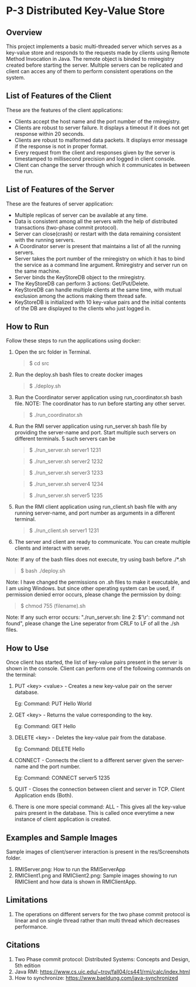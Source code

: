 # P-3 Distributed Key-Value Store

## Overview

This project implements a basic multi-threaded server which serves as a key-value store and
responds to the requests made by clients using Remote Method Invocation in Java. The remote object is binded to 
rmiregistry created before starting the server.
Multiple servers can be replicated and client can acces any of them to perform consistent operations on the system.

## List of Features of the Client
These are the features of the client applications:

* Clients accept the host name and the port number of the rmiregistry.
* Clients are robust to server failure. It displays a timeout if it does not get response
  within 20 seconds.
* Clients are robust to malformed data packets. It displays error message if the response
  is not in proper format.
* Every request from the client and responses given by the server is timestamped to millisecond
  precision and logged in client console.
* Client can change the server through which it communicates in between the run.

## List of Features of the Server
These are the features of server application:

* Multiple replicas of server can be available at any time.
* Data is consistent among all the servers with the help of distributed transactions (two-phase commit protocol).
* Server can close(crash) or restart with the data remaining consistent with the running servers.
* A Coordinator server is present that maintains a list of all the running servers.
* Server takes the port number of the rmiregistry on which it has to bind the service
  as a command line argument. Rmiregistry and server run on the same machine.
* Server binds the KeyStoreDB object to the rmiregistry.
* The KeyStoreDB can perform 3 actions: Get/Put/Delete.
* KeyStoreDB can handle multiple clients at the same time, with mutual exclusion 
  among the actions making them thread safe.
* KeyStoreDB is initialized with 10 key-value pairs and the initial contents of the DB are displayed 
  to the clients who just logged in.

## How to Run
Follow these steps to run the applications using docker:
1) Open the src folder in Terminal.
   > $ cd src
2) Run the deploy.sh bash files to create docker images
   > $ ./deploy.sh
3) Run the Coordinator server application using run_coordinator.sh bash file. NOTE: The coordinator has to run before starting any other server.
   > $ ./run_coordinator.sh
4) Run the RMI server application using run_server.sh bash file by providing the server-name and port. Start multiple such servers on different terminals. 5 such servers can be
   > $ ./run_server.sh server1 1231

   > $ ./run_server.sh server2 1232

   > $ ./run_server.sh server3 1233

   > $ ./run_server.sh server4 1234

   > $ ./run_server.sh server5 1235
5) Run the RMI client application using run_client.sh bash file with any running server-name,
   and port number as arguments in a different terminal.
   > $ ./run_client.sh server1 1231
5) The server and client are ready to communicate. You can create multiple clients and interact with server.

Note: If any of the bash files does not execute, try using bash before ./*.sh
> $ bash ./deploy.sh

Note: I have changed the permissions on .sh files to make it executable, and I am using Windows.
but since other operating system can be used, if permission denied error occurs, please change the permission by doing:
> $ chmod 755 (filename).sh

Note: If any such error occurs: "./run_server.sh: line 2: $'\r': command not found", 
please change the Line seperator from CRLF to LF of all the ./sh files.

## How to Use
Once client has started, the list of key-value pairs present in the server is shown in the console.
Client can perform one of the following commands on the terminal:
1) PUT \<key\> \<value\> - Creates a new key-value pair on the server database.

   Eg: Command: PUT Hello World
2) GET \<key\> - Returns the value corresponding to the key.

   Eg: Command: GET Hello
3) DELETE \<key\> - Deletes the key-value pair from the database.

   Eg: Command: DELETE Hello
4) CONNECT - Connects the client to a different server given the server-name and the port number.

   Eg: Command: CONNECT server5 1235
5) QUIT - Closes the connection between client and server in TCP. Client Application ends (Both).
6) There is one more special command: ALL - This gives all the key-value pairs present in the
   database. This is called once everytime a new instance of client application is created.

## Examples and Sample Images

Sample images of client/server interaction is present in the res/Screenshots folder.
1) RMIServer.png: How to run the RMIServerApp
2) RMIClient1.png and RMIClient2.png: Sample images showing to run RMIClient and how data is shown in RMIClientApp.


## Limitations
1) The operations on different servers for the two phase commit protocol is linear and on single thread rather than multi thread which decreases performance.

## Citations
1. Two Phase commit protocol: Distributed Systems: Concepts and Design, 5th edition
2. Java RMI: https://www.cs.uic.edu/~troy/fall04/cs441/rmi/calc/index.html
3. How to synchronize: https://www.baeldung.com/java-synchronized